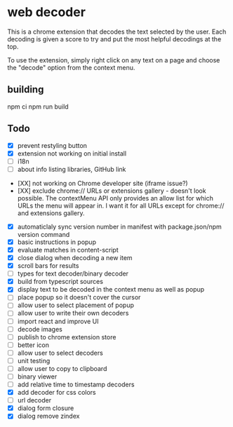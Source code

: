 web decoder
===

This is a chrome extension that decodes the text selected by the user.  Each decoding is given a score to try and put the most helpful decodings at the top.

To use the extension, simply right click on any text on a page and choose the "decode" option from the context menu.

building
---

npm ci
npm run build

Todo
---
- [X] prevent restyling button
- [X] extension not working on initial install
- [ ] i18n
- [ ] about info listing libraries, GitHub link
- [XX] not working on Chrome developer site (iframe issue?) 
- [XX] exclude chrome:// URLs or extensions gallery - doesn't look possible.  The contextMenu API only provides an allow list for which URLs the menu will appear in.  I want it for all URLs except for chrome:// and extensions gallery.
- [X] automaticlaly sync version number in manifest with package.json/npm version command
- [X] basic instructions in popup
- [X] evaluate matches in content-script
- [X] close dialog when decoding a new item
- [X] scroll bars for results
- [ ] types for text decoder/binary decoder
- [X] build from typescript sources
- [X] display text to be decoded in the context menu as well as popup
- [ ] place popup so it doesn't cover the cursor
- [ ] allow user to select placement of popup
- [ ] allow user to write their own decoders
- [ ] import react and improve UI
- [ ] decode images
- [ ] publish to chrome extension store
- [ ] better icon
- [ ] allow user to select decoders
- [ ] unit testing
- [ ] allow user to copy to clipboard
- [ ] binary viewer
- [ ] add relative time to timestamp decoders
- [X] add decoder for css colors
- [ ] url decoder
- [X] dialog form closure
- [X] dialog remove zindex
